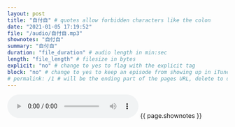 ```yaml
---
layout: post
title: "自付自" # quotes allow forbidden characters like the colon
date: "2021-01-05 17:19:52"
file: "/audio/自付自.mp3"
shownotes: "自付自"
summary: "自付自"
duration: "file_duration" # audio length in min:sec
length: "file_length" # filesize in bytes
explicit: "no" # change to yes to flag with the explicit tag
block: "no" # change to yes to keep an episode from showing up in iTunes
# permalink: /1 # will be the ending part of the pages URL, delete to default to the title
---
```


<audio controls>
<source src="{{site.url}}{{site.baseurl}}{{ page.file }}" type="audio/x-mp3">
Your browser does not support the audio element.
</audio>
{{ page.shownotes }}
